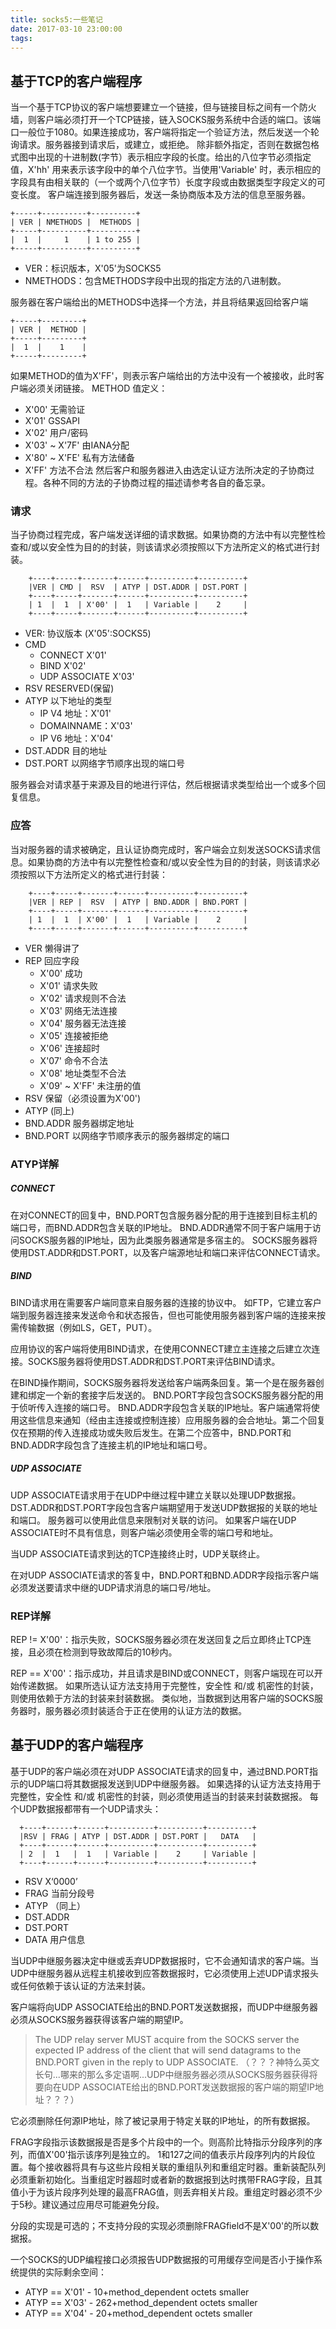 ```yaml
---
title: socks5:一些笔记
date: 2017-03-10 23:00:00
tags:
---
```



## 基于TCP的客户端程序
当一个基于TCP协议的客户端想要建立一个链接，但与链接目标之间有一个防火墙，则客户端必须打开一个TCP链接，链入SOCKS服务系统中合适的端口。该端口一般位于1080。如果连接成功，客户端将指定一个验证方法，然后发送一个轮询请求。服务器接到请求后，或建立，或拒绝。
除非额外指定，否则在数据包格式图中出现的十进制数(字节）表示相应字段的长度。给出的八位字节必须指定值，X'hh' 用来表示该字段中的单个八位字节。当使用'Variable' 时，表示相应的字段具有由相关联的（一个或两个八位字节）长度字段或由数据类型字段定义的可变长度。
客户端连接到服务器后，发送一条协商版本及方法的信息至服务器。

    +-----+----------+----------+
    | VER | NMETHODS |  METHODS |
    +-----+----------+----------+
    |  1  |     1    | 1 to 255 |
    +-----+----------+----------+

 - VER：标识版本，X'05'为SOCKS5
 - NMETHODS：包含METHODS字段中出现的指定方法的八进制数。

服务器在客户端给出的METHODS中选择一个方法，并且将结果返回给客户端

    +-----+---------+
    | VER |  METHOD |
    +-----+---------+
    |  1  |    1    |
    +-----+---------+
如果METHOD的值为X'FF'，则表示客户端给出的方法中没有一个被接收，此时客户端必须关闭链接。
METHOD 值定义：

 - X'00' 无需验证
 - X'01' GSSAPI
 - X'02' 用户/密码
 - X'03' ~ X'7F'  由IANA分配
 - X'80' ~ X'FE' 私有方法储备
 - X'FF' 方法不合法
然后客户和服务器进入由选定认证方法所决定的子协商过程。各种不同的方法的子协商过程的描述请参考各自的备忘录。

 ### 请求
 当子协商过程完成，客户端发送详细的请求数据。如果协商的方法中有以完整性检查和/或以安全性为目的的封装，则该请求必须按照以下方法所定义的格式进行封装。
　

        +----+-----+-------+------+----------+----------+
        |VER | CMD |  RSV  | ATYP | DST.ADDR | DST.PORT |
        +----+-----+-------+------+----------+----------+
        | 1  |  1  | X'00' |  1   | Variable |    2     |
        +----+-----+-------+------+----------+----------+
 - VER: 协议版本 (X'05':SOCKS5)
 - CMD
   - CONNECT X'01'
   - BIND X'02'
   - UDP ASSOCIATE X'03'
 - RSV RESERVED(保留)
 - ATYP 以下地址的类型
   - IP V4 地址：X'01'
   - DOMAINNAME：X'03'
   - IP V6 地址：X'04'
 - DST.ADDR 目的地址
 - DST.PORT 以网络字节顺序出现的端口号

服务器会对请求基于来源及目的地进行评估，然后根据请求类型给出一个或多个回复信息。

### 应答
当对服务器的请求被确定，且认证协商完成时，客户端会立刻发送SOCKS请求信息。如果协商的方法中有以完整性检查和/或以安全性为目的的封装，则该请求必须按照以下方法所定义的格式进行封装：

    
        +----+-----+-------+------+----------+----------+
        |VER | REP |  RSV  | ATYP | BND.ADDR | BND.PORT |
        +----+-----+-------+------+----------+----------+
        | 1  |  1  | X'00' |  1   | Variable |    2     |
        +----+-----+-------+------+----------+----------+

 - VER 懒得讲了
 - REP 回应字段
   - X'00'  成功
   - X'01'  请求失败
   - X'02'  请求规则不合法
   - X'03'  网络无法连接
   - X'04'  服务器无法连接
   - X'05'  连接被拒绝
   - X'06'  连接超时
   - X'07'  命令不合法
   - X'08'  地址类型不合法
   - X'09'  ~ X'FF'  未注册的值
 - RSV 保留（必须设置为X'00')
 - ATYP (同上)
 - BND.ADDR 服务器绑定地址
 - BND.PORT  以网络字节顺序表示的服务器绑定的端口

### ATYP详解
##### CONNECT
在对CONNECT的回复中，BND.PORT包含服务器分配的用于连接到目标主机的端口号，而BND.ADDR包含关联的IP地址。 BND.ADDR通常不同于客户端用于访问SOCKS服务器的IP地址，因为此类服务器通常是多宿主的。 SOCKS服务器将使用DST.ADDR和DST.PORT，以及客户端源地址和端口来评估CONNECT请求。
 

##### BIND
BIND请求用在需要客户端同意来自服务器的连接的协议中。 如FTP，它建立客户端到服务器连接来发送命令和状态报告，但也可能使用服务器到客户端的连接来按需传输数据（例如LS，GET，PUT）。

应用协议的客户端将使用BIND请求，在使用CONNECT建立主连接之后建立次连接。SOCKS服务器将使用DST.ADDR和DST.PORT来评估BIND请求。

在BIND操作期间，SOCKS服务器将发送给客户端两条回复。第一个是在服务器创建和绑定一个新的套接字后发送的。 BND.PORT字段包含SOCKS服务器分配的用于侦听传入连接的端口号。 BND.ADDR字段包含关联的IP地址。客户端通常将使用这些信息来通知（经由主连接或控制连接）应用服务器的会合地址。第二个回复仅在预期的传入连接成功或失败后发生。在第二个应答中，BND.PORT和BND.ADDR字段包含了连接主机的IP地址和端口号。
##### UDP ASSOCIATE
UDP ASSOCIATE请求用于在UDP中继过程中建立关联以处理UDP数据报。DST.ADDR和DST.PORT字段包含客户端期望用于发送UDP数据报的关联的地址和端口。 服务器可以使用此信息来限制对关联的访问。 如果客户端在UDP ASSOCIATE时不具有信息，则客户端必须使用全零的端口号和地址。

当UDP ASSOCIATE请求到达的TCP连接终止时，UDP关联终止。

在对UDP ASSOCIATE请求的答复中，BND.PORT和BND.ADDR字段指示客户端必须发送要请求中继的UDP请求消息的端口号/地址。
### REP详解
REP != X'00'：指示失败，SOCKS服务器必须在发送回复之后立即终止TCP连接，且必须在检测到导致故障后的10秒内。

REP == X'00'：指示成功，并且请求是BIND或CONNECT，则客户端现在可以开始传递数据。 如果所选认证方法支持用于完整性，安全性 和/或 机密性的封装，则使用依赖于方法的封装来封装数据。 类似地，当数据到达用客户端的SOCKS服务器时，服务器必须封装适合于正在使用的认证方法的数据。

## 基于UDP的客户端程序
基于UDP的客户端必须在对UDP ASSOCIATE请求的回复中，通过BND.PORT指示的UDP端口将其数据报发送到UDP中继服务器。 如果选择的认证方法支持用于完整性，安全性 和/或 机密性的封装，则必须使用适当的封装来封装数据报。 每个UDP数据报都带有一个UDP请求头：

      +----+------+------+----------+----------+----------+
      |RSV | FRAG | ATYP | DST.ADDR | DST.PORT |   DATA   |
      +----+------+------+----------+----------+----------+
      | 2  |  1   |  1   | Variable |    2     | Variable |
      +----+------+------+----------+----------+----------+

 - RSV X‘0000’
 - FRAG 当前分段号
 - ATYP （同上）
 - DST.ADDR
 - DST.PORT
 - DATA 用户信息

当UDP中继服务器决定中继或丢弃UDP数据报时，它不会通知请求的客户端。当UDP中继服务器从远程主机接收到应答数据报时，它必须使用上述UDP请求报头或任何依赖于该认证的方法来封装。

客户端将向UDP ASSOCIATE给出的BND.PORT发送数据报，而UDP中继服务器必须从SOCKS服务器获得该客户端的期望IP。
> The UDP relay server MUST acquire from the SOCKS server the expected
   IP address of the client that will send datagrams to the BND.PORT
   given in the reply to UDP ASSOCIATE. （？？？神特么英文长句...哪来的那么多定语啊...UDP中继服务器必须从SOCKS服务器获得将要向在UDP ASSOCIATE给出的BND.PORT发送数据报的客户端的期望IP地址？？？）

它必须删除任何源IP地址，除了被记录用于特定关联的IP地址，的所有数据报。

FRAG字段指示该数据报是否是多个片段中的一个。则高阶比特指示分段序列的序列，而值X'00'指示该序列是独立的。 1和127之间的值表示片段序列内的片段位置。每个接收器将具有与这些片段相关联的重组队列和重组定时器。重新装配队列必须重新初始化。当重组定时器超时或者新的数据报到达时携带FRAG字段，且其值小于为该片段序列处理的最高FRAG值，则丢弃相关片段。重组定时器必须不少于5秒。建议通过应用尽可能避免分段。

分段的实现是可选的；不支持分段的实现必须删除FRAGfield不是X'00'的所以数据报。

一个SOCKS的UDP编程接口必须报告UDP数据报的可用缓存空间是否小于操作系统提供的实际剩余空间：

 - ATYP == X'01' - 10+method_dependent octets smaller
 - ATYP == X'03' - 262+method_dependent octets smaller
 - ATYP == X'04' - 20+method_dependent octets smaller

